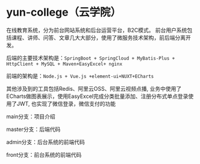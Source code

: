 # yun-college（云学院）
在线教育系统，分为前台网站系统和后台运营平台，B2C模式。
前台用户系统包括课程、讲师、问答、文章几大大部分，使用了微服务技术架构，前后端分离开发。

后端的主要技术架构是：``SpringBoot + SpringCloud + MyBatis-Plus + HttpClient + MySQL + Maven+EasyExcel+ nginx``

前端的架构是：``Node.js + Vue.js +element-ui+NUXT+ECharts``

其他涉及到的工具包括Redis、阿里云OSS、阿里云视频点播,
业务中使用了ECharts做图表展示，使用EasyExcel完成分类批量添加、注册分布式单点登录使用了JWT,
也实现了微信登录，微信支付的功能

main分支：项目介绍

master分支：后端代码

admin分支：后台系统的前端代码

front分支：前台系统的前端代码
